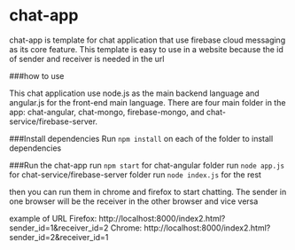 # chat-app

chat-app is template for chat application that use firebase cloud messaging as its core feature.
This template is easy to use in a website because the id of sender and receiver is needed in the url

###how to use

This chat application use node.js as the main backend language and angular.js for the front-end 
main language. There are four main folder in the app: chat-angular, chat-mongo, firebase-mongo,
and chat-service/firebase-server. 

###Install dependencies
Run `npm install` on each of the folder to install dependencies

###Run the chat-app
run `npm start` for chat-angular folder 
run `node app.js` for chat-service/firebase-server folder
run `node index.js` for the rest

then you can run them in chrome and firefox to start chatting. The sender in one browser
will be the receiver in the other browser and vice versa

example of URL
  Firefox: http://localhost:8000/index2.html?sender_id=1&receiver_id=2
  Chrome: http://localhost:8000/index2.html?sender_id=2&receiver_id=1
